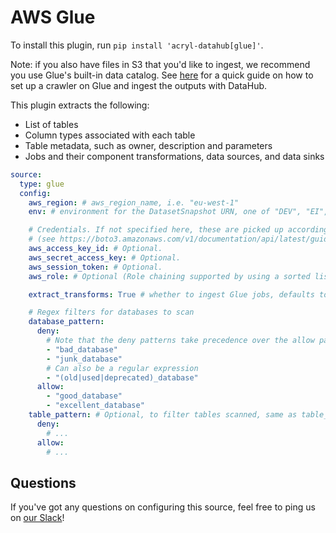 # AWS Glue

To install this plugin, run `pip install 'acryl-datahub[glue]'`.

Note: if you also have files in S3 that you'd like to ingest, we recommend you use Glue's built-in data catalog. See [here](../s3-ingestion.md) for a quick guide on how to set up a crawler on Glue and ingest the outputs with DataHub.

This plugin extracts the following:

- List of tables
- Column types associated with each table
- Table metadata, such as owner, description and parameters
- Jobs and their component transformations, data sources, and data sinks

```yml
source:
  type: glue
  config:
    aws_region: # aws_region_name, i.e. "eu-west-1"
    env: # environment for the DatasetSnapshot URN, one of "DEV", "EI", "PROD" or "CORP". Defaults to "PROD".

    # Credentials. If not specified here, these are picked up according to boto3 rules.
    # (see https://boto3.amazonaws.com/v1/documentation/api/latest/guide/credentials.html)
    aws_access_key_id: # Optional.
    aws_secret_access_key: # Optional.
    aws_session_token: # Optional.
    aws_role: # Optional (Role chaining supported by using a sorted list).

    extract_transforms: True # whether to ingest Glue jobs, defaults to True

    # Regex filters for databases to scan
    database_pattern:
      deny:
        # Note that the deny patterns take precedence over the allow patterns.
        - "bad_database"
        - "junk_database"
        # Can also be a regular expression
        - "(old|used|deprecated)_database"
      allow:
        - "good_database"
        - "excellent_database"
    table_pattern: # Optional, to filter tables scanned, same as table_pattern above.
      deny:
        # ...
      allow:
        # ...
```

## Questions

If you've got any questions on configuring this source, feel free to ping us on [our Slack](https://slack.datahubproject.io/)!
